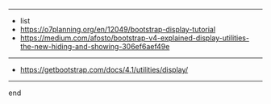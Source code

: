 
---

- list
- https://o7planning.org/en/12049/bootstrap-display-tutorial
- https://medium.com/afosto/bootstrap-v4-explained-display-utilities-the-new-hiding-and-showing-306ef6aef49e

---

- https://getbootstrap.com/docs/4.1/utilities/display/

---

end